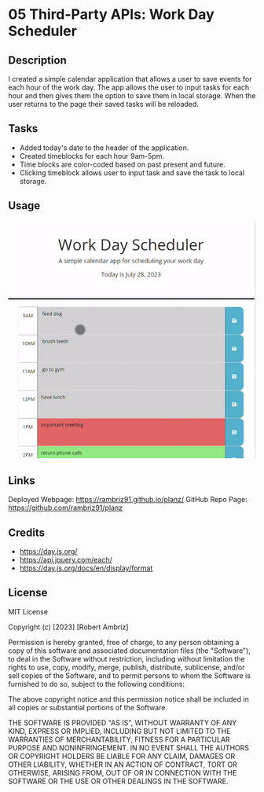 # 05 Third-Party APIs: Work Day Scheduler

## Description

I created a simple calendar application that allows a user to save events for each hour of the work day. The app allows the user to input tasks for each hour and then gives them the option to save them in local storage. When the user returns to the page their saved tasks will be reloaded.

## Tasks 

- Added today's date to the header of the application.
- Created timeblocks for each hour 9am-5pm.
- Time blocks are color-coded based on past present and future.
- Clicking timeblock allows user to input task and save the task to local storage.

## Usage

![Alt text](Assets/planz_screenshot.gif)

## Links
Deployed Webpage: https://rambriz91.github.io/planz/
GitHub Repo Page: https://github.com/rambriz91/planz

## Credits

- https://day.js.org/
- https://api.jquery.com/each/
- https://day.js.org/docs/en/display/format

## License

MIT License

Copyright (c) [2023] [Robert Ambriz]

Permission is hereby granted, free of charge, to any person obtaining a copy
of this software and associated documentation files (the "Software"), to deal
in the Software without restriction, including without limitation the rights
to use, copy, modify, merge, publish, distribute, sublicense, and/or sell
copies of the Software, and to permit persons to whom the Software is
furnished to do so, subject to the following conditions:

The above copyright notice and this permission notice shall be included in all
copies or substantial portions of the Software.

THE SOFTWARE IS PROVIDED "AS IS", WITHOUT WARRANTY OF ANY KIND, EXPRESS OR
IMPLIED, INCLUDING BUT NOT LIMITED TO THE WARRANTIES OF MERCHANTABILITY,
FITNESS FOR A PARTICULAR PURPOSE AND NONINFRINGEMENT. IN NO EVENT SHALL THE
AUTHORS OR COPYRIGHT HOLDERS BE LIABLE FOR ANY CLAIM, DAMAGES OR OTHER
LIABILITY, WHETHER IN AN ACTION OF CONTRACT, TORT OR OTHERWISE, ARISING FROM,
OUT OF OR IN CONNECTION WITH THE SOFTWARE OR THE USE OR OTHER DEALINGS IN THE
SOFTWARE.